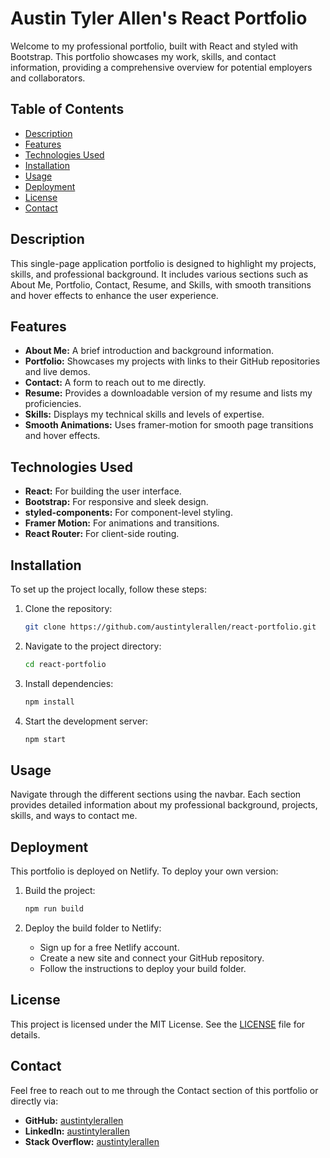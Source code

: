 # Austin Tyler Allen's React Portfolio

Welcome to my professional portfolio, built with React and styled with Bootstrap. This portfolio showcases my work, skills, and contact information, providing a comprehensive overview for potential employers and collaborators.

## Table of Contents
- [Description](#description)
- [Features](#features)
- [Technologies Used](#technologies-used)
- [Installation](#installation)
- [Usage](#usage)
- [Deployment](#deployment)
- [License](#license)
- [Contact](#contact)

## Description
This single-page application portfolio is designed to highlight my projects, skills, and professional background. It includes various sections such as About Me, Portfolio, Contact, Resume, and Skills, with smooth transitions and hover effects to enhance the user experience.

## Features
- **About Me:** A brief introduction and background information.
- **Portfolio:** Showcases my projects with links to their GitHub repositories and live demos.
- **Contact:** A form to reach out to me directly.
- **Resume:** Provides a downloadable version of my resume and lists my proficiencies.
- **Skills:** Displays my technical skills and levels of expertise.
- **Smooth Animations:** Uses framer-motion for smooth page transitions and hover effects.

## Technologies Used
- **React:** For building the user interface.
- **Bootstrap:** For responsive and sleek design.
- **styled-components:** For component-level styling.
- **Framer Motion:** For animations and transitions.
- **React Router:** For client-side routing.

## Installation
To set up the project locally, follow these steps:

1. Clone the repository:
    ```bash
    git clone https://github.com/austintylerallen/react-portfolio.git
    ```

2. Navigate to the project directory:
    ```bash
    cd react-portfolio
    ```

3. Install dependencies:
    ```bash
    npm install
    ```

4. Start the development server:
    ```bash
    npm start
    ```

## Usage
Navigate through the different sections using the navbar. Each section provides detailed information about my professional background, projects, skills, and ways to contact me.

## Deployment
This portfolio is deployed on Netlify. To deploy your own version:

1. Build the project:
    ```bash
    npm run build
    ```

2. Deploy the build folder to Netlify:
    - Sign up for a free Netlify account.
    - Create a new site and connect your GitHub repository.
    - Follow the instructions to deploy your build folder.

## License
This project is licensed under the MIT License. See the [LICENSE](./LICENSE) file for details.

## Contact
Feel free to reach out to me through the Contact section of this portfolio or directly via:

- **GitHub:** [austintylerallen](https://github.com/austintylerallen)
- **LinkedIn:** [austintylerallen](https://www.linkedin.com/in/austintylerallen)
- **Stack Overflow:** [austintylerallen](https://stackoverflow.com/users/1234567/austintylerallen)

